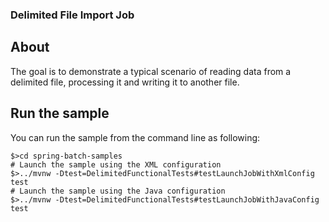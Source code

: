 ### Delimited File Import Job

## About

The goal is to demonstrate a typical scenario of reading data
from a delimited file, processing it and writing it to another file.

## Run the sample

You can run the sample from the command line as following:

```
$>cd spring-batch-samples
# Launch the sample using the XML configuration
$>../mvnw -Dtest=DelimitedFunctionalTests#testLaunchJobWithXmlConfig test
# Launch the sample using the Java configuration
$>../mvnw -Dtest=DelimitedFunctionalTests#testLaunchJobWithJavaConfig test
```

